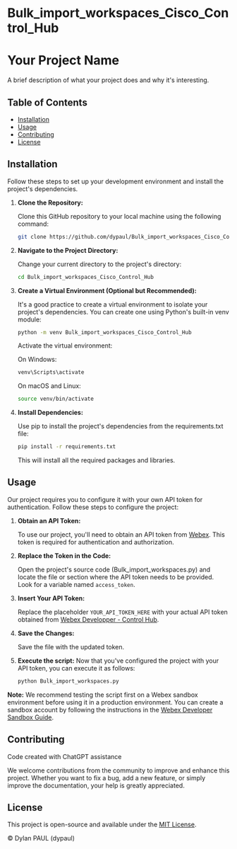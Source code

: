 # Bulk_import_workspaces_Cisco_Control_Hub

# Your Project Name

A brief description of what your project does and why it's interesting.

## Table of Contents

- [Installation](#installation)
- [Usage](#usage)
- [Contributing](#contributing)
- [License](#license)

## Installation

Follow these steps to set up your development environment and install the project's dependencies.

1. **Clone the Repository:**

   Clone this GitHub repository to your local machine using the following command:

   ```bash
   git clone https://github.com/dypaul/Bulk_import_workspaces_Cisco_Control_Hub.git

2. **Navigate to the Project Directory:**
   
   Change your current directory to the project's directory:
   
   ```bash
   cd Bulk_import_workspaces_Cisco_Control_Hub

3. **Create a Virtual Environment (Optional but Recommended):**

   It's a good practice to create a virtual environment to isolate your project's dependencies. You can create one using Python's built-in venv module:
   
   ```bash
   python -m venv Bulk_import_workspaces_Cisco_Control_Hub
    ```
   Activate the virtual environment:

   On Windows:
    ```bash
   venv\Scripts\activate
    ```
    
   On macOS and Linux:
  
    ```bash
   source venv/bin/activate
    ```
4. **Install Dependencies:**

    Use pip to install the project's dependencies from the requirements.txt file:
   
    ```bash
    pip install -r requirements.txt
    ```
    This will install all the required packages and libraries.

## Usage
Our project requires you to configure it with your own API token for authentication. Follow these steps to configure the project:

1. **Obtain an API Token:**

   To use our project, you'll need to obtain an API token from [Webex](https://developer.webex.com/docs/getting-started). This token is required for authentication and authorization.

2. **Replace the Token in the Code:**

   Open the project's source code (Bulk_import_workspaces.py) and locate the file or section where the API token needs to be provided. Look for a variable named `access_token`.

3. **Insert Your API Token:**

   Replace the placeholder `YOUR_API_TOKEN_HERE` with your actual API token obtained from [Webex Developper - Control Hub](https://developer.webex.com/docs/getting-started).

4. **Save the Changes:**

   Save the file with the updated token.

5. **Execute the script:**
   Now that you've configured the project with your API token, you can execute it as follows:
   ```bash
   python Bulk_import_workspaces.py
   ```

**Note:** We recommend testing the script first on a Webex sandbox environment before using it in a production environment. You can create a sandbox account by following the instructions in the [Webex Developer Sandbox Guide](https://developer.webex.com/docs/developer-sandbox-guide).

## Contributing

   Code created with ChatGPT assistance

   We welcome contributions from the community to improve and enhance this project. Whether you want to fix a bug, add a new feature, or simply improve the documentation, your help is greatly appreciated.

## License

   This project is open-source and available under the [MIT License](LICENSE.md).

© Dylan PAUL (dypaul)
